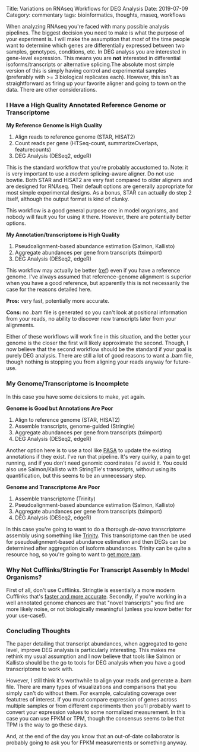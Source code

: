 Title: Variations on RNAseq Workflows for DEG Analysis
Date: 2019-07-09
Category: commentary 
tags: bioinformatics, thoughts, rnaseq, workflows

When analyzing RNAseq you're faced with many possible analysis pipelines. The
biggest decision you need to make is what the purpose of your experiment is. I
will make the assumption that *most* of the time people want to determine which
genes are differentially expressed between two samples, genotypes, conditions,
etc. In DEG analyss you are interested in gene-level expression. This means you
are **not** interested in differential isoforms/transcripts or alternative
splicing.The absolute most simple version of this is simply having control and
experimental samples (preferably with >= 3 biological replicates each). However,
this isn't as straightforward as firing up your favorite aligner and going to
town on the data. There are other considerations.

### I Have a High Quality Annotated Reference Genome or Transcriptome

**My Reference Genome is High Quality**

1. Align reads to reference genome (STAR, HISAT2)
2. Count reads per gene (HTSeq-count, summarizeOverlaps, featurecounts)
3. DEG Analysis (DESeq2, edgeR)

This is the standard workflow that you're probably accustomed to. Note: it is
very important to use a *modern* splicing-aware aligner. Do not use bowtie. Both
STAR and HISAT2 are very fast compared to older aligners and are designed for
RNAseq. Their default options are generally appropriate for most simple
experimental designs. As a bonus, STAR can actually do step 2 itself, although
the output format is kind of clunky.

This workflow is a good general purpose one in model organisms, and nobody will
fault you for using it there. However, there are potentially better options.

**My Annotation/transcriptome is High Quality**

1. Pseudoalignment-based abundance estimation (Salmon, Kallisto)
2. Aggregate abundances per gene from transcripts (tximport)
3. DEG Analysis (DESeq2, edgeR)

This workflow may actually be better
([ref](https://f1000research.com/articles/4-1521/v2)) even if you have a
reference genome. I've always assumed that reference-genome alignment is superior
when you have a good reference, but apparently this is not necessarily the case
for the reasons detailed here.

**Pros:** very fast, potentially more accurate.

**Cons:** no .bam file is generated so you can't look at positional information
from your reads, no ability to discover new transcripts later from your
alignments.

Either of these workflows will work fine in this situation, and the better your
genome is the closer the first will likely approximate the second. Though, I now
believe that the second workflow should be the standard if your goal is purely
DEG analysis. There are still a lot of good reasons to want a .bam file, though
nothing is stopping you from aligning your reads anyway for future-use.

### My Genome/Transcriptome is Incomplete

In this case you have some deicsions to make, yet again.

**Genome is Good but Annotations Are Poor**

1. Align to reference genome (STAR, HISAT2)
2. Assemble transcripts, genome-guided (Stringtie)
3. Aggregate abundances per gene from transcripts (tximport)
4. DEG Analysis (DESeq2, edgeR)

Another option here is to use a tool like
[PASA](https://github.com/PASApipeline/PASApipeline/wik) to update the
existing annotations if they exist. I've run that pipeline. It's very quirky, a
pain to get running, and if you don't need genomic coordinates I'd avoid it. You
could also use Salmon/Kallisto with StringTie's transcripts, without using its
quantification, but this seems to be an unnecessary step.

**Genome and Transcriptome Are Poor**

1. Assemble transcriptome (Trinity)
2. Pseudoalignment-based abundance estimation (Salmon, Kallisto)
3. Aggregate abundances per gene from transcripts (tximport)
4. DEG Analysis (DESeq2, edgeR)

In this case you're going to want to do a thorough *de-novo* transcriptome
assembly using something like
[Trinity](https://github.com/trinityrnaseq/trinityrnaseq/wiki). This
transcriptome can then be used for pseudoalignment-based abundance estimation and
then DEGs can be determined after aggregation of isoform abundances. Trinity can
be quite a resource hog, so you're going to want to
[get more ram](https://downloadmoreram.com/).

### Why Not Cufflinks/Stringtie For Transcript Assembly In Model Organisms?

First of all, don't use Cufflinks. Stringtie is essentially a more modern
Cufflinks that's
[faster and more accurate](https://ccb.jhu.edu/software/stringtie/index.shtml?t=faq#comp).
Secondly, if you're working in a well annotated genome chances are that "novel
transcripts" you find are more likely noise, or not biologically meaningful
(unless you know better for your use-case!).

### Concluding Thoughts

The paper detailing that transcript abundances, when aggregated to gene level,
improve DEG analysis is particularly interesting. This makes me rethink my usual
assumption and I now believe that tools like Salmon or Kallisto should be the go
to tools for DEG analysis when you have a good transcriptome to work with.

However, I still think it's worthwhile to align your reads and generate a .bam
file. There are many types of visualizations and comparisons that you simply
can't do without them. For example, calculating coverage over featutres of
interest. If you must compare expression of genes across multiple samples or from
different experiments then you'll probably want to convert your expression values
to some normalized measurement. In this case you can use FPKM or TPM, though the
consensus seems to be that TPM is the way to go these days.

And, at the end of the day you know that an out-of-date collaborator is probably
going to ask you for FPKM measurements or something anyway.
